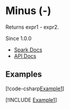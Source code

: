 ﻿# Minus (-)

Returns expr1 - expr2.

Since 1.0.0

* [Spark Docs](https://spark.apache.org/docs/latest/api/sql/index.html#-)
* [API Docs](xref:TypedSpark.NET.Columns.TypedNumericColumn`3.op_Subtraction*)

## Examples

[!code-csharp[Example1](../../../TypedSpark.NET.Tests/Examples/Minus.cs#Example1)]

[!INCLUDE [Example1](../../../TypedSpark.NET.Tests/Examples/__examples__/Minus.Case1.md)]
